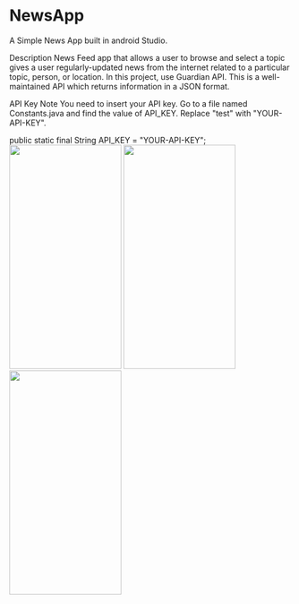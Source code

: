# NewsApp
A Simple News App built in android Studio.

Description
News Feed app that  allows a user to browse and select a topic gives a user regularly-updated news from the internet related to a particular topic, person, or location. In this project, use Guardian API. This is a well-maintained API which returns information in a JSON format.

API Key Note
You need to insert your API key. Go to a file named Constants.java and find the value of API_KEY. Replace "test" with "YOUR-API-KEY".

public static final String API_KEY = "YOUR-API-KEY";
<img src="https://user-images.githubusercontent.com/37793116/195975857-315ba1dc-e75b-49e8-86ae-c933c6681996.png" width="200" height="400" />
<img src="https://user-images.githubusercontent.com/37793116/195974057-19867b68-9930-4a8c-85fc-41e3db2360be.png" width="200" height="400" />
<img src="https://user-images.githubusercontent.com/37793116/195974331-1afe2309-ac23-46fb-9f1c-47569136ef31.png" width="200" height="400" />
